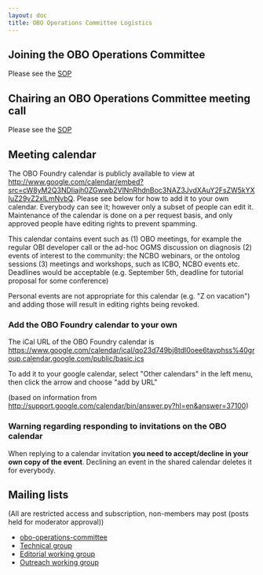 ```yaml
---
layout: doc
title: OBO Operations Committee Logistics
---
```


## Joining the OBO Operations Committee
Please see the [SOP](https://obofoundry.org/docs/SOP.html#OPS_MEMBER)

## Chairing an OBO Operations Committee meeting call
Please see the [SOP](https://obofoundry.org/docs/SOP.html#OPS_CHAIR)

## Meeting calendar

The OBO Foundry calendar is publicly available to view at http://www.google.com/calendar/embed?src=cW8yM2Q3NDliajh0ZGwwb2VlNnRhdnBoc3NAZ3JvdXAuY2FsZW5kYXIuZ29vZ2xlLmNvbQ. Please see below for how to add it to your own calendar.
Everybody can see it; however only a subset of people can edit it. Maintenance of the calendar is done on a per request basis, and only approved people have editing rights to prevent spamming.

This calendar contains event such as
(1) OBO meetings, for example the regular OBI developer call or the ad-hoc OGMS discussion on diagnosis
(2) events of interest to the community: the NCBO webinars, or the ontolog sessions
(3) meetings and workshops, such as ICBO, NCBO events etc. Deadlines would be acceptable (e.g. September 5th, deadline for tutorial proposal for some conference)

Personal events are not appropriate for this calendar (e.g. "Z on vacation") and adding those will result in editing rights being revoked.

### Add the OBO Foundry calendar to your own

The iCal URL of the OBO Foundry calendar is https://www.google.com/calendar/ical/qo23d749bj8tdl0oee6tavphss%40group.calendar.google.com/public/basic.ics

To add it to your google calendar, select "Other calendars" in the left menu, then click the arrow and choose "add by URL"

(based on information from http://support.google.com/calendar/bin/answer.py?hl=en&answer=37100)

### Warning regarding responding to invitations on the OBO calendar

When replying to a calendar invitation **you need to accept/decline in your own copy of the event**. Declining an event in the shared calendar deletes it for everybody.

## Mailing lists

(All are restricted access and subscription, non-members may post (posts held for moderator approval))
- [obo-operations-committee](https://groups.google.com/forum/?fromgroups#!forum/obo-operations-committee)
- [Technical group](https://groups.google.com/forum/?fromgroups#!forum/obo-foundry-technical-working-group)
- [Editorial working group](https://groups.google.com/forum/?fromgroups#!forum/obo-foundry-editorial-working-group)
- [Outreach working group](https://groups.google.com/forum/?fromgroups#!forum/obo-foundry-outreach-working-group)
